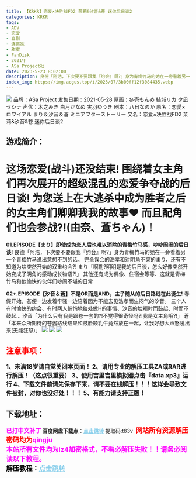 ```yaml
---
title: 【KRKR】恋爱×决胜战FD2 茉莉&汐音&苍 迷你后日谈2
categories: KRKR
tags:
- ADV
- 恋爱
- 喜剧
- 连裤袜
- 甜蜜
- FanDisk
- 2021年
- ASa Project社
date: 2023-5-23 8:02:00
description: 良德「阿浩，下次要不要跟我『约会』啊?」身为青梅竹马的她在一旁看着另一个青梅竹马说出意想不到的话。完全误会的浩孝和对阴角不爽的まり，还有不知道为啥突然开始的双重约会?!まり「啊勒?明明是我的后日谈，怎么好像突然开始变成了阴角的感动成长物语?!」其他还有成为偶像、住宿会等等、这就是青梅竹马和他愉快的伙伴们吵闹不堪的日常
index_img: https://img.acgus.top/i/2023/07/3b00ff12f3084435.webp
---
```

![](https://img.acgus.top/i/2023/07/3b00ff12f3084435.webp)
品牌：ASa Project
发售日期：2021-05-28
原画：冬壱もんめ 結城リカ 夕凪セシナ
声优：木之みき 白月かなめ 実羽ゆうき
剧本：八日なのか
原名：恋愛×ロワイアル まり＆汐音＆蒼 ミニアフターストーリー
又名：恋爱×决胜战FD2 茉莉&汐音&苍 迷你后日谈2

## 游戏简介：
这场恋爱(战斗)还没结束! 围绕着女主角们再次展开的超级混乱的恋爱争夺战的后日谈!
为您送上在大逃杀中成为胜者之后的女主角们卿卿我我的故事♥
而且配角们也会参战?!(由奈、蒼ちゃん)！ 
==========================================================
**01.EPISODE【まり】即使成为恋人后也难以消除的青梅竹马感，吵吵闹闹的后日谈!**
良德「阿浩，下次要不要跟我『约会』啊?」身为青梅竹马的她在一旁看着另一个青梅竹马说出意想不到的话。
完全误会的浩孝和对阴角不爽的まり，还有不知道为啥突然开始的双重约会?!
まり「啊勒?明明是我的后日谈，怎么好像突然开始变成了阴角的感动成长物语?!」
其他还有成为偶像、住宿会等等、这就是青梅竹马和他愉快的伙伴们吵闹不堪的日常

**02+.EPISODE【汐音＆蒼】不是OR而是AND，主子随从的后日路线在此诞生!**
春假开始，苍便一边发着牢骚一边陪着因为不能去见浩孝而生闷气的汐音。
三个人有时愉快的约会、有时两人悄悄地独处做H的事情、汐音的脸颊时而鼓起、时而不鼓起...
汐音「为什么只有我是跟苍一套的?!不觉得很奇怪吗?!我是女主角哦?!」
蒼「本来众所期待的苍酱路线结果和鼓脸颊乳牛竟然放在一起，让我好想大声怒吼出来(无能狂怒)」
![](https://img.acgus.top/i/2023/07/e3606b1415084441.webp)
![](https://img.acgus.top/i/2023/07/de5e92a180084439.webp)
![](https://img.acgus.top/i/2023/07/fe6db468ca084437.webp)





## <font color=#FF0000 >注意事项：</font>
<font size=3><b>1、未满18岁请自觉关闭本页面！
2、请用专业的解压工具ZA或RAR进行解压！（这点很重要）
3、使用吉里吉里模拟器点击『data.xp3』运行
4、下载文件前请先保存下来，请不要在线解压！！！这样会导致文件被封，对你也没好处！！！
5、有能力请支持正版！</b></font>

## 下载地址：
<font color=#FF00FF size=3><b>已打中文补丁</b></font>
<b>百度网盘下载点：</b><a href="https://pan.baidu.com/s/1znNhSyvvuJOBv0z_QUwNog?pwd=t83v" style="color: #87CEEB;"><b>点击跳转</b></a> 提取码:t83v
<a style="padding: 0" href="https://post.qingju.org/AD/"><img style="max-width:100%" src="https://img.acgus.top/i/2024/07/478f689b8021d8d499ab43d21acf137a.gif" alt=""></a>
<b><font color=#FF0000 size=4>网站所有资源解压密码均为</b></font><b><font color=#FF00FF size=4>qingju</font><font color=#FF0000 ></font></b><br><b><font color=#FF00FF size=4>本站所有文件均为lz4加密格式，不看必解压失败！！请务必阅读以下教程。</b></font><br><b><font color=#000 size=4>解压教程：</b><a href="https://post.qingju.org/tutorial/000/" style="color: #87CEEB;"><b>点击跳转</b></a>
